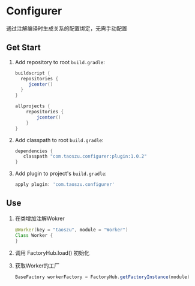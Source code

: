 # Configurer
通过注解编译时生成关系的配置绑定，无需手动配置


## Get Start

1. Add  repository to root `build.gradle`:

    ```gradle
    buildscript {
      repositories {
         jcenter()
      }
    }
    
    allprojects {
        repositories {
            jcenter()
        }
    }
    ```

2. Add classpath to root  `build.gradle`:

    ```gradle
    dependencies {
       classpath "com.taoszu.configurer:plugin:1.0.2"
    }
    ```
    
3. Add plugin to project's `build.gradle`:

    ```gradle
    apply plugin: 'com.taoszu.configurer'
    ```
    
## Use

1. 在类增加注解Wokrer 
   ```java
   @Worker(key = "taoszu", module = "Worker")
   Class Worker {
   }
   ```

2. 调用 FactoryHub.load() 初始化

3. 获取Worker的工厂
    ```java
    BaseFactory workerFactory = FactoryHub.getFactoryInstance(module)
   ```
